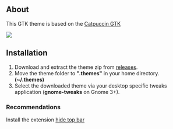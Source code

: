 <h2> About </h2>

This GTK theme is based on the [Catpuccin GTK](https://github.com/catppuccin/gtk)

<img src="https://i.postimg.cc/gJhtCQ14/Captura-desde-2024-02-09-19-57-39.png"/>

<h2> Installation </h2>

1. Download and extract the theme zip from [releases](https://github.com/Acourd/Cayzen/releases/tag/gtk).
2. Move the theme folder to **".themes"** in your home directory. **(~/.themes)** 
3. Select the downloaded theme via your desktop specific tweaks application (**gnome-tweaks** on Gnome 3+).

<h3> Recommendations </h3>

Install the extension [hide top bar](https://extensions.gnome.org/extension/545/hide-top-bar/)
